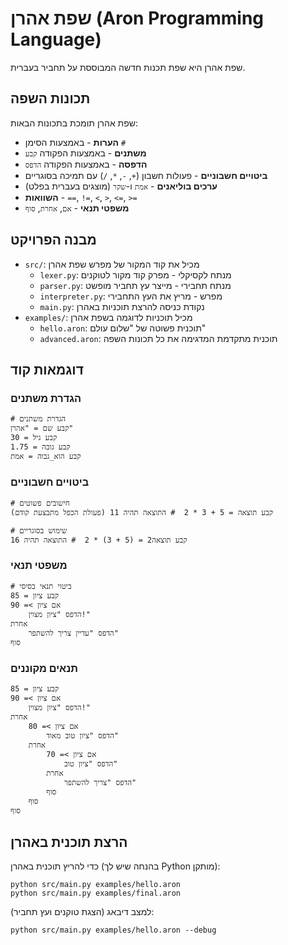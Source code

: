 # שפת אהרן (Aron Programming Language)

שפת אהרן היא שפת תכנות חדשה המבוססת על תחביר בעברית.

## תכונות השפה

שפת אהרן תומכת בתכונות הבאות:

* **הערות** - באמצעות הסימן `#`
* **משתנים** - באמצעות הפקודה `קבע`
* **הדפסה** - באמצעות הפקודה `הדפס`
* **ביטויים חשבוניים** - פעולות חשבון (`+`, `-`, `*`, `/`) עם תמיכה בסוגריים
* **ערכים בוליאנים** - `אמת` ו-`שקר` (מוצגים בעברית בפלט)
* **השוואות** - `==`, `!=`, `<`, `>`, `<=`, `>=`
* **משפטי תנאי** - `אם`, `אחרת`, `סוף`

## מבנה הפרויקט

- `src/`: מכיל את קוד המקור של מפרש שפת אהרן
  - `lexer.py`: מנתח לקסיקלי - מפרק קוד מקור לטוקנים
  - `parser.py`: מנתח תחבירי - מייצר עץ תחביר מופשט
  - `interpreter.py`: מפרש - מריץ את העץ התחבירי
  - `main.py`: נקודת כניסה להרצת תוכניות באהרן
- `examples/`: מכיל תוכניות לדוגמה בשפת אהרן
  - `hello.aron`: תוכנית פשוטה של "שלום עולם"
  - `advanced.aron`: תוכנית מתקדמת המדגימה את כל תכונות השפה

## דוגמאות קוד

### הגדרת משתנים

```
# הגדרת משתנים
קבע שם = "אהרן"
קבע גיל = 30
קבע גובה = 1.75
קבע הוא_גבוה = אמת
```

### ביטויים חשבוניים

```
# חישובים פשוטים
קבע תוצאה = 5 + 3 * 2  # התוצאה תהיה 11 (פעולת הכפל מתבצעת קודם)

# שימוש בסוגריים
קבע תוצאה2 = (5 + 3) * 2  # התוצאה תהיה 16
```

### משפטי תנאי

```
# ביטוי תנאי בסיסי
קבע ציון = 85
אם ציון >= 90
    הדפס "ציון מצוין!"
אחרת
    הדפס "עדיין צריך להשתפר"
סוף
```

### תנאים מקוננים

```
קבע ציון = 85
אם ציון >= 90
    הדפס "ציון מצוין!"
אחרת
    אם ציון >= 80
        הדפס "ציון טוב מאוד"
    אחרת
        אם ציון >= 70
            הדפס "ציון טוב"
        אחרת
            הדפס "צריך להשתפר"
        סוף
    סוף
סוף
```

## הרצת תוכנית באהרן

כדי להריץ תוכנית באהרן (בהנחה שיש לך Python מותקן):

```
python src/main.py examples/hello.aron
python src/main.py examples/final.aron
```

למצב דיבאג (הצגת טוקנים ועץ תחביר):

```
python src/main.py examples/hello.aron --debug
```

